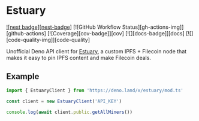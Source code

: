 # Estuary

[![nest badge][nest-badge]](https://nest.land/package/tinyhttp) [![GitHub Workflow Status][gh-actions-img]][github-actions]
[![Coverage][cov-badge]][cov] [![][docs-badge]][docs] [![][code-quality-img]][code-quality]

Unofficial Deno API client for [Estuary](https://estuary.tech/), a custom IPFS + Filecoin node that makes it easy to pin IPFS content and make Filecoin deals.

## Example

```ts
import { EstuaryClient } from 'https://deno.land/x/estuary/mod.ts'

const client = new EstuaryClient('API_KEY')

console.log(await client.public.getAllMiners())
```
